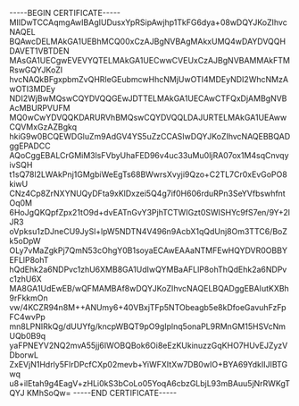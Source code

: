 -----BEGIN CERTIFICATE-----
MIIDwTCCAqmgAwIBAgIUDusxYpRSipAwjhp1TkFG6dya+08wDQYJKoZIhvcNAQEL
BQAwcDELMAkGA1UEBhMCQ00xCzAJBgNVBAgMAkxUMQ4wDAYDVQQHDAVET1VBTDEN
MAsGA1UECgwEVEVYQTELMAkGA1UECwwCVEUxCzAJBgNVBAMMAkFTMRswGQYJKoZI
hvcNAQkBFgxpbmZvQHRleGEubmcwHhcNMjUwOTI4MDEyNDI2WhcNMzAwOTI3MDEy
NDI2WjBwMQswCQYDVQQGEwJDTTELMAkGA1UECAwCTFQxDjAMBgNVBAcMBURPVUFM
MQ0wCwYDVQQKDARURVhBMQswCQYDVQQLDAJURTELMAkGA1UEAwwCQVMxGzAZBgkq
hkiG9w0BCQEWDGluZm9AdGV4YS5uZzCCASIwDQYJKoZIhvcNAQEBBQADggEPADCC
AQoCggEBALCrGMiM3lsFVbyUhaFED96v4uc33uMu0IjRA07ox1M4sqCnvqyivSQH
t1sQ78l2LWAkPnj1GMgbiWeEgTs68BWwrsXvyji9Qzo+C2TL7Cr0xEvGoPO8kiwU
CNz4Cp8ZrNXYNUQyDFta9xKlDxzei5Q4g7if0H606rduRPn3SeYVfbswhfntOq0M
6HoJgQKQpfZpx21tO9d+dvEATnGvY3PjhTCTWIGzt0SWISHYc9fS7en/9Y+2lJR3
oVpksu1zDJneCU9JySl+lpW5NDTN4V496n9AcbX1qQdUnj8Om3TTC6/BoZk5oDpW
OLy7vMaZgkPj7QmN53cOhgY0B1soyaECAwEAAaNTMFEwHQYDVR0OBBYEFLlP8ohT
hQdEhk2a6NDPvc1zhU6XMB8GA1UdIwQYMBaAFLlP8ohThQdEhk2a6NDPvc1zhU6X
MA8GA1UdEwEB/wQFMAMBAf8wDQYJKoZIhvcNAQELBQADggEBAIutKXBh9rFkkmOn
vw/4KCZR94n8M++ANUmy6+40VBxjTFp5NTObeagb5e8kDfoeGavuhFzFpFC4wvPp
mn8LPNIRkQg/dUUYfg/kncpWBQT9pO9gIplnq5onaPL9RMnGM15HSVcNmUQb0B9q
yaFPNEYV2NQ2mvA55jj6IWOBQBok6Oi8eEzKUkinuzzGqKHO7HUvEJZyzVDborwL
ZxEVjN1Hdrly5FlrDPcfCXp02mevb+YiWFXItXw7DB0wIO+BYA69YdkIIJIBTGwq
u8+ilEtah9g4EagV+zHLi0kS3bCoLo05YoqA6cbzGLbjL93mBAuu5jNrRWKgTQYJ
KMhSoQw=
-----END CERTIFICATE-----